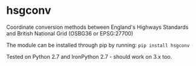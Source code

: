 # hsgconv
Coordinate conversion methods between England's Highways Standards and British National Grid (OSBG36 or EPSG:27700)

The module can be installed through pip by running:
```pip install hsgconv```

Tested on Python 2.7 and IronPython 2.7 - should work on 3.x too.
